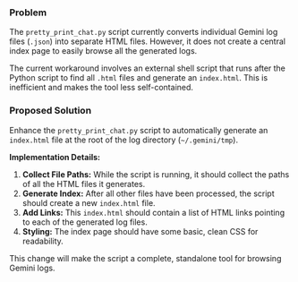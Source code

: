 ### Problem

The `pretty_print_chat.py` script currently converts individual Gemini log files (`.json`) into separate HTML files. However, it does not create a central index page to easily browse all the generated logs.

The current workaround involves an external shell script that runs after the Python script to find all `.html` files and generate an `index.html`. This is inefficient and makes the tool less self-contained.

### Proposed Solution

Enhance the `pretty_print_chat.py` script to automatically generate an `index.html` file at the root of the log directory (`~/.gemini/tmp`).

**Implementation Details:**

1.  **Collect File Paths:** While the script is running, it should collect the paths of all the HTML files it generates.
2.  **Generate Index:** After all other files have been processed, the script should create a new `index.html` file.
3.  **Add Links:** This `index.html` should contain a list of HTML links pointing to each of the generated log files.
4.  **Styling:** The index page should have some basic, clean CSS for readability.

This change will make the script a complete, standalone tool for browsing Gemini logs.
